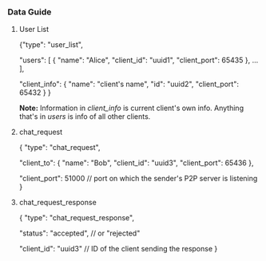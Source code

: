 ### Data Guide
1. User List
    
    {"type": "user_list",

    "users": [
    {
      "name": "Alice",
      "client_id": "uuid1",
      "client_port": 65435
    },
    ...
  ],
 
    
    "client_info": {
    "name": "client's name",
    "id": "uuid2",
    "client_port": 65432
  }
}

    **Note:** Information in *client_info* is current client's own info. Anything that's in *users* is info of all other clients.



2. chat_request

    {
    "type": "chat_request",


    "client_to": {
    "name": "Bob",
    "client_id": "uuid3",
    "client_port": 65436
  },


    "client_port": 51000  // port on which the sender's P2P server is listening
}


3. chat_request_response


    {
    "type": "chat_request_response",

    "status": "accepted",  // or "rejected"

    "client_id": "uuid3"   // ID of the client sending the response
}

